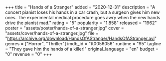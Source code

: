+++
title = "Hands of a Stranger"
added = "2020-12-31"
description = "A concert pianist loses his hands in a car crash, but a surgeon gives him new ones. The experimental medical procedure goes awry when the new hands drive the pianist mad."
rating = "5"
popularity = "1.858"
released = "1962"
poster = "assets/poster/hands-of-a-stranger.jpg"
cover = "assets/cover/hands-of-a-stranger.jpg"
file = "https://archive.org/download/HandsOfAStranger/HandsOfAStranger.avi"
genres = ["Horror", "Thriller"]
imdb_id = "tt0056056"
runtime = "95"
tagline = "They gave him the hands of a killer!"
original_language = "en"
budget = "0"
revenue = "0"
+++